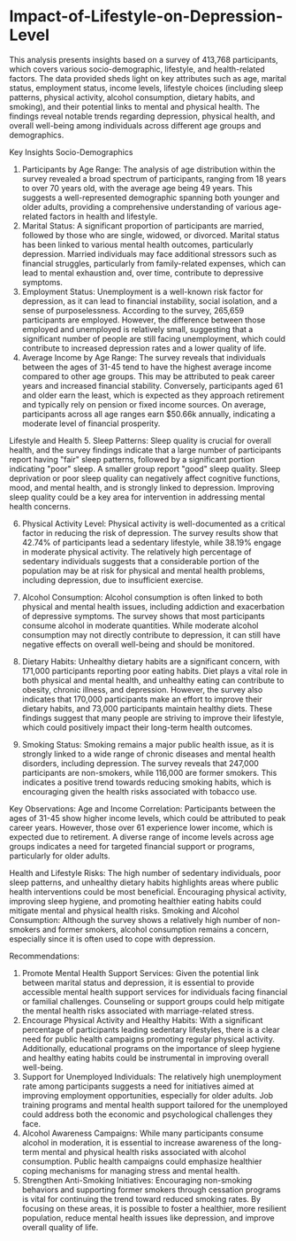 # Impact-of-Lifestyle-on-Depression-Level
This analysis presents insights based on a survey of 413,768 participants, which covers various socio-demographic, lifestyle, and health-related factors. The data provided sheds light on key attributes such as age, marital status, employment status, income levels, lifestyle choices (including sleep patterns, physical activity, alcohol consumption, dietary habits, and smoking), and their potential links to mental and physical health. The findings reveal notable trends regarding depression, physical health, and overall well-being among individuals across different age groups and demographics.

Key Insights
Socio-Demographics
1.	Participants by Age Range: The analysis of age distribution within the survey revealed a broad spectrum of participants, ranging from 18 years to over 70 years old, with the average age being 49 years. This suggests a well-represented demographic spanning both younger and older adults, providing a comprehensive understanding of various age-related factors in health and lifestyle.
2.	Marital Status: A significant proportion of participants are married, followed by those who are single, widowed, or divorced. Marital status has been linked to various mental health outcomes, particularly depression. Married individuals may face additional stressors such as financial struggles, particularly from family-related expenses, which can lead to mental exhaustion and, over time, contribute to depressive symptoms.
3.	Employment Status: Unemployment is a well-known risk factor for depression, as it can lead to financial instability, social isolation, and a sense of purposelessness. According to the survey, 265,659 participants are employed. However, the difference between those employed and unemployed is relatively small, suggesting that a significant number of people are still facing unemployment, which could contribute to increased depression rates and a lower quality of life.
4.	Average Income by Age Range: The survey reveals that individuals between the ages of 31-45 tend to have the highest average income compared to other age groups. This may be attributed to peak career years and increased financial stability. Conversely, participants aged 61 and older earn the least, which is expected as they approach retirement and typically rely on pension or fixed income sources. On average, participants across all age ranges earn $50.66k annually, indicating a moderate level of financial prosperity.

Lifestyle and Health
5.	Sleep Patterns: Sleep quality is crucial for overall health, and the survey findings indicate that a large number of participants report having "fair" sleep patterns, followed by a significant portion indicating "poor" sleep. A smaller group report "good" sleep quality. Sleep deprivation or poor sleep quality can negatively affect cognitive functions, mood, and mental health, and is strongly linked to depression. Improving sleep quality could be a key area for intervention in addressing mental health concerns.

6.	Physical Activity Level: Physical activity is well-documented as a critical factor in reducing the risk of depression. The survey results show that 42.74% of participants lead a sedentary lifestyle, while 38.19% engage in moderate physical activity. The relatively high percentage of sedentary individuals suggests that a considerable portion of the population may be at risk for physical and mental health problems, including depression, due to insufficient exercise.
7.	Alcohol Consumption: Alcohol consumption is often linked to both physical and mental health issues, including addiction and exacerbation of depressive symptoms. The survey shows that most participants consume alcohol in moderate quantities. While moderate alcohol consumption may not directly contribute to depression, it can still have negative effects on overall well-being and should be monitored.
   
8.	Dietary Habits: Unhealthy dietary habits are a significant concern, with 171,000 participants reporting poor eating habits. Diet plays a vital role in both physical and mental health, and unhealthy eating can contribute to obesity, chronic illness, and depression. However, the survey also indicates that 170,000 participants make an effort to improve their dietary habits, and 73,000 participants maintain healthy diets. These findings suggest that many people are striving to improve their lifestyle, which could positively impact their long-term health outcomes.
   
9.	Smoking Status: Smoking remains a major public health issue, as it is strongly linked to a wide range of chronic diseases and mental health disorders, including depression. The survey reveals that 247,000 participants are non-smokers, while 116,000 are former smokers. This indicates a positive trend towards reducing smoking habits, which is encouraging given the health risks associated with tobacco use.

Key Observations:
Age and Income Correlation: Participants between the ages of 31-45 show higher income levels, which could be attributed to peak career years. However, those over 61 experience lower income, which is expected due to retirement. A diverse range of income levels across age groups indicates a need for targeted financial support or programs, particularly for older adults.

Health and Lifestyle Risks: The high number of sedentary individuals, poor sleep patterns, and unhealthy dietary habits highlights areas where public health interventions could be most beneficial. Encouraging physical activity, improving sleep hygiene, and promoting healthier eating habits could mitigate mental and physical health risks.
Smoking and Alcohol Consumption: Although the survey shows a relatively high number of non-smokers and former smokers, alcohol consumption remains a concern, especially since it is often used to cope with depression.

Recommendations:
1.	Promote Mental Health Support Services: Given the potential link between marital status and depression, it is essential to provide accessible mental health support services for individuals facing financial or familial challenges. Counseling or support groups could help mitigate the mental health risks associated with marriage-related stress.
2.	Encourage Physical Activity and Healthy Habits: With a significant percentage of participants leading sedentary lifestyles, there is a clear need for public health campaigns promoting regular physical activity. Additionally, educational programs on the importance of sleep hygiene and healthy eating habits could be instrumental in improving overall well-being.
3.	Support for Unemployed Individuals: The relatively high unemployment rate among participants suggests a need for initiatives aimed at improving employment opportunities, especially for older adults. Job training programs and mental health support tailored for the unemployed could address both the economic and psychological challenges they face.
4.	Alcohol Awareness Campaigns: While many participants consume alcohol in moderation, it is essential to increase awareness of the long-term mental and physical health risks associated with alcohol consumption. Public health campaigns could emphasize healthier coping mechanisms for managing stress and mental health.
5.	Strengthen Anti-Smoking Initiatives: Encouraging non-smoking behaviors and supporting former smokers through cessation programs is vital for continuing the trend toward reduced smoking rates.
By focusing on these areas, it is possible to foster a healthier, more resilient population, reduce mental health issues like depression, and improve overall quality of life.

